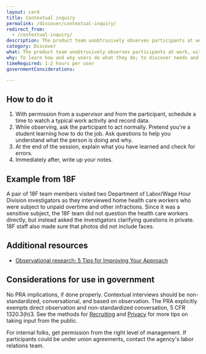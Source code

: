 ```yaml
---
layout: card
title: Contextual inquiry
permalink: /discover/contextual-inquiry/
redirect_from:
  - /contextual-inquiry/
description: The product team unobtrusively observes participants at work, with their permission, then asks questions.
category: Discover
what: The product team unobtrusively observes participants at work, with their permission, then asks questions.
why: To learn how and why users do what they do; to discover needs and attitudes that might not emerge in an <a href="https://methods.18f.gov/discover/stakeholder-and-user-interviews/">interview</a> to map how tools, digital and otherwise, interact during complex activities.
timeRequired: 1-2 hours per user
governmentConsiderations:

---
```


## How to do it

1. With permission from a supervisor and from the participant, schedule a time to watch a typical work activity and record data.
1. While observing, ask the participant to act normally. Pretend you're a student learning how to do the job. Ask questions to help you understand what the person is doing and why.
1. At the end of the session, explain what you have learned and check for errors.
1. Immediately after, write up your notes.  

<section class="method--section method--section--18f-example" markdown="1" >

## Example from 18F  

A pair of 18F team members visited two Department of Labor/Wage Hour Division investigators as they interviewed home health care workers who were subject to unpaid overtime and other infractions. Since it was a sensitive subject, the 18F team did not question the health care workers directly, but instead asked the investigators clarifying questions in private. 18F staff also made sure that photos did not include faces.

</section>

<section class="method--section method--section--additional-resources" markdown="1" >

## Additional resources  

- [Observational research: 5 Tips for Improving Your Approach](https://hodigital.blog.gov.uk/2019/01/18/observational-research-5-tips-for-improving-your-approach%e2%80%af%e2%80%af/)

</section>

<section class="method--section method--section--government-considerations" markdown="1" >

## Considerations for use in government  

No PRA implications, if done properly. Contextual interviews should be non-standardized, conversational, and based on observation. The PRA explicitly exempts direct observation and non-standardized conversation, 5 CFR 1320.3(h)3. See the methods for [Recruiting](/fundamentals/recruiting/) and [Privacy](/fundamentals/privacy/) for more tips on taking input from the public.

For internal folks, get permission from the right level of management. If participants could be under union agreements, contact the agency's labor relations team.
</section>
